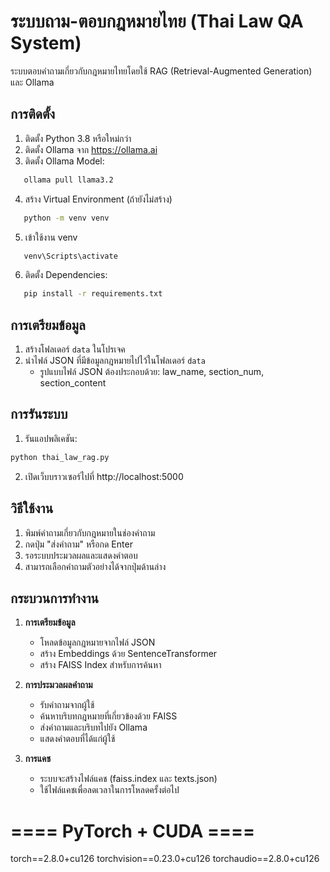 # ระบบถาม-ตอบกฎหมายไทย (Thai Law QA System)

ระบบตอบคำถามเกี่ยวกับกฎหมายไทยโดยใช้ RAG (Retrieval-Augmented Generation) และ Ollama

## การติดตั้ง

1. ติดตั้ง Python 3.8 หรือใหม่กว่า
2. ติดตั้ง Ollama จาก https://ollama.ai
3. ติดตั้ง Ollama Model:
```bash
   ollama pull llama3.2
```

4. สร้าง Virtual Environment (ถ้ายังไม่สร้าง)
```bash
   python -m venv venv
```

5. เข้าใช้งาน venv
```bash
   venv\Scripts\activate
```   

6. ติดตั้ง Dependencies:
```bash
   pip install -r requirements.txt
```

## การเตรียมข้อมูล

1. สร้างโฟลเดอร์ `data` ในโปรเจค
2. นำไฟล์ JSON ที่มีข้อมูลกฎหมายไปไว้ในโฟลเดอร์ `data`
   - รูปแบบไฟล์ JSON ต้องประกอบด้วย: law_name, section_num, section_content

## การรันระบบ

1. รันแอปพลิเคชัน:
```bash
python thai_law_rag.py
```

2. เปิดเว็บบราวเซอร์ไปที่ http://localhost:5000

## วิธีใช้งาน

1. พิมพ์คำถามเกี่ยวกับกฎหมายในช่องคำถาม
2. กดปุ่ม "ส่งคำถาม" หรือกด Enter
3. รอระบบประมวลผลและแสดงคำตอบ
4. สามารถเลือกคำถามตัวอย่างได้จากปุ่มด้านล่าง

## กระบวนการทำงาน

1. **การเตรียมข้อมูล**
   - โหลดข้อมูลกฎหมายจากไฟล์ JSON
   - สร้าง Embeddings ด้วย SentenceTransformer
   - สร้าง FAISS Index สำหรับการค้นหา

2. **การประมวลผลคำถาม**
   - รับคำถามจากผู้ใช้
   - ค้นหาบริบทกฎหมายที่เกี่ยวข้องด้วย FAISS
   - ส่งคำถามและบริบทไปยัง Ollama
   - แสดงคำตอบที่ได้แก่ผู้ใช้

3. **การแคช**
   - ระบบจะสร้างไฟล์แคช (faiss.index และ texts.json)
   - ใช้ไฟล์แคชเพื่อลดเวลาในการโหลดครั้งต่อไป


# ==== PyTorch + CUDA ====
torch==2.8.0+cu126
torchvision==0.23.0+cu126
torchaudio==2.8.0+cu126